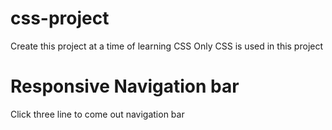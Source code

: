 # css-project

Create this project at a time of learning CSS
Only CSS is used in this project

# Responsive Navigation bar

Click three line to come out navigation bar

